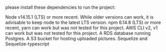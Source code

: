 please install these dependencies to run the project:

Node v14.15.1 (LTS) or more recent. While older versions can work, it is advisable to keep node to the latest LTS version.
npm 6.14.8 (LTS) or more recent, yarn can work but was not tested for this project.
AWS CLI v2, v1 can work but was not tested for this project.
A RDS database running Postgres.
A S3 bucket for hosting uploaded pictures.
Sequelize and Sequelize-typescript